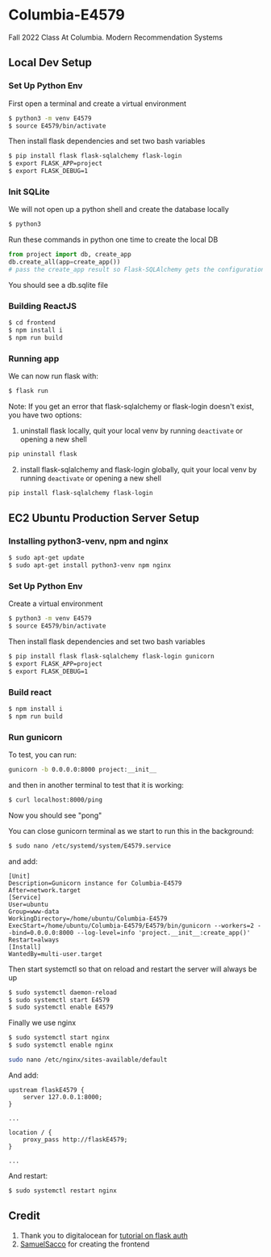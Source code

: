 # Columbia-E4579
Fall 2022 Class At Columbia. Modern Recommendation Systems

## Local Dev Setup

### Set Up Python Env
First open a terminal and create a virtual environment
```bash
$ python3 -m venv E4579
$ source E4579/bin/activate
```

Then install flask dependencies and set two bash variables
```bash
$ pip install flask flask-sqlalchemy flask-login
$ export FLASK_APP=project
$ export FLASK_DEBUG=1
```

### Init SQLite

We will not open up a python shell and create the database locally
```bash
$ python3
```

Run these commands in python one time to create the local DB
```python
from project import db, create_app
db.create_all(app=create_app()) 
# pass the create_app result so Flask-SQLAlchemy gets the configuration.
```
You should see a db.sqlite file

### Building ReactJS
```bash
$ cd frontend
$ npm install i
$ npm run build
```

### Running app
We can now run flask with:
```bash
$ flask run
```

Note: If you get an error that flask-sqlalchemy or flask-login doesn't exist, you have two options:
1. uninstall flask locally, quit your local venv by running `deactivate` or opening a new shell
```bash
pip uninstall flask
```
2. install flask-sqlalchemy and flask-login globally, quit your local venv by running `deactivate` or opening a new shell
```bash
pip install flask-sqlalchemy flask-login
```

## EC2 Ubuntu Production Server Setup

### Installing python3-venv, npm and nginx

```bash
$ sudo apt-get update
$ sudo apt-get install python3-venv npm nginx
```

### Set Up Python Env
Create a virtual environment
```bash
$ python3 -m venv E4579
$ source E4579/bin/activate
```

Then install flask dependencies and set two bash variables
```bash
$ pip install flask flask-sqlalchemy flask-login gunicorn
$ export FLASK_APP=project
$ export FLASK_DEBUG=1
```

### Build react
```bash
$ npm install i
$ npm run build
```

### Run gunicorn 

To test, you can run:
```bash
gunicorn -b 0.0.0.0:8000 project:__init__
```

and then in another terminal to test that it is working:
```bash
$ curl localhost:8000/ping
```
Now you should see "pong"

You can close gunicorn terminal as we start to run this in the background:
```bash
$ sudo nano /etc/systemd/system/E4579.service
```

and add:
```text
[Unit]
Description=Gunicorn instance for Columbia-E4579
After=network.target
[Service]
User=ubuntu
Group=www-data
WorkingDirectory=/home/ubuntu/Columbia-E4579
ExecStart=/home/ubuntu/Columbia-E4579/E4579/bin/gunicorn --workers=2 --bind=0.0.0.0:8000 --log-level=info 'project.__init__:create_app()'
Restart=always
[Install]
WantedBy=multi-user.target
```

Then start systemctl so that on reload and restart the server will always be up
```bash
$ sudo systemctl daemon-reload
$ sudo systemctl start E4579
$ sudo systemctl enable E4579
```

Finally we use nginx
```bash
$ sudo systemctl start nginx
$ sudo systemctl enable nginx
```

```bash
sudo nano /etc/nginx/sites-available/default
```

And add:
```text
upstream flaskE4579 {
    server 127.0.0.1:8000;
}

...

location / {
    proxy_pass http://flaskE4579;
}

...
```

And restart:
```bash
$ sudo systemctl restart nginx
```


## Credit
1. Thank you to digitalocean for [tutorial on flask auth](https://www.digitalocean.com/community/tutorials/how-to-add-authentication-to-your-app-with-flask-login)
2. [SamuelSacco](https://github.com/SamuelSacco) for creating the frontend